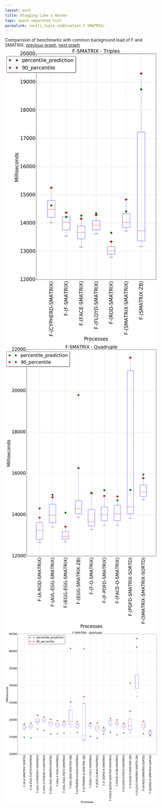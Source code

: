 ```yaml
---
layout: post
title: Blogging Like a Hacker
tags: space separated list
permalink: /multi_tuple_combination_F-SMATRIX/
---
```


Comparision of benchmarks with common background load of F and SMATRIX.
[previous graph](./multi_tuple_combination_F-ROD/), [next graph](./multi_tuple_combination_F-SORTD/)
<img src="./images/triple/F/F-SMATRIX_box.png" alt="graph figure"><img src="./images/quadruple/F/F-SMATRIX_box.png" alt="graph figure"><img src="./images/quintuple/F/F-SMATRIX_box.png" alt="graph figure">